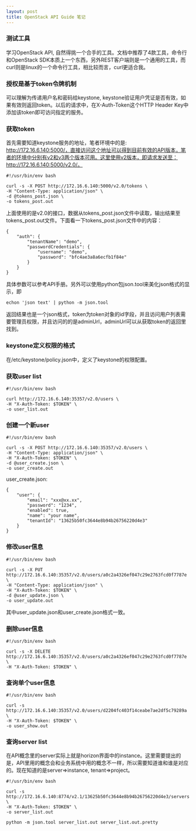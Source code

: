 ```yaml
---
layout: post
title: OpenStack API Guide 笔记
---
```


### 测试工具
学习OpenStack API, 自然得挑一个合手的工具。文档中推荐了4款工具，命令行和OpenStack SDK本质上一个东西，另外REST客户端则是一个通用的工具，而curl则是linux的一个命令行工具，相比较而言，curl更适合我。

### 授权是基于token令牌机制
可以理解为传递用户名和密码给keystone, keystone验证用户凭证是否有效，如果有效则返回token。以后的请求中，在X-Auth-Token这个HTTP Header Key中添加该token即可访问指定的服务。

### 获取token
首先需要知道keystone服务的地址，笔者环境中的是: http://172.16.6.140:5000/，直接访问这个地址可以得到目前有效的API版本，笔者的环境中分别有v2和v3两个版本可用。这里使用v2版本，即请求发送至：http://172.16.6.140:5000/v2.0/。

```
#!/usr/bin/env bash

curl -s -X POST http://172.16.6.140:5000/v2.0/tokens \
-H "Content-Type: application/json" \
-d @tokens_post.json \
-o tokens_post.out

```
上面使用的是v2.0的接口，数据从tokens_post.json文件中读取，输出结果至tokens_post.out文件。下面看一下tokens_post.json文件中的内容：
```
{
    "auth": {
        "tenantName": "demo",   
        "passwordCredentials": {
            "username": "demo",
            "password": "bfc4ae3a8a6ecfb1f84e"
        }
    }
}
```
具体参数可以参考API手册。另外可以使用python包json.tool来美化json格式的显示，即
```
echon 'json text' | python -m json.tool
```

返回结果也是一个json格式，token为token对象的id字段，并且访问用户列表需要管理员权限，并且访问的的是adminUrl，adminUrl可以从获取token的返回里找到。

### keystone定义权限的格式
在/etc/keystone/policy.json中，定义了keystone的权限配置。

### 获取user list
```
#!/usr/bin/env bash

curl http://172.16.6.140:35357/v2.0/users \
-H "X-Auth-Token: $TOKEN" \
-o user_list.out
```

### 创建一个新user
```
#!/usr/bin/env bash

curl -s -X POST http://172.16.6.140:35357/v2.0/users \
-H "Content-Type: application/json" \
-H "X-Auth-Token: $TOKEN" \
-d @user_create.json \
-o user_create.out
```

user_create.json:
```
{
    "user": {
        "email": "xxx@xx.xx",
        "password": "1234",
        "enabled": true,
        "name": "your name",
        "tenantId": "13625b50fc3644e8b94b26756220d4e3"
    }
}
```

### 修改user信息
```
#!/usr/bin/env bash

curl -s -X PUT http://172.16.6.140:35357/v2.0/users/a0c2a4326ef047c29e2763fcd0f7787e \
-H "Content-Type: application/json" \
-H "X-Auth-Token: $TOKEN" \
-d @user_update.json \
-o user_update.out

```
其中user_update.json和user_create.json格式一致。

### 删除user信息
```
#!/usr/bin/env bash

curl -s -X DELETE http://172.16.6.140:35357/v2.0/users/a0c2a4326ef047c29e2763fcd0f7787e \
-H "X-Auth-Token: $TOKEN" \

```

### 查询单个user信息
```
#!/usr/bin/env bash

curl -s http://172.16.6.140:35357/v2.0/users/d2204fc403f14ceabe7ae2df5c79289a \
-H "X-Auth-Token: $TOKEN" \
-o user_show.out
```

### 查询server list
在API概念里的server实际上就是horizon界面中的instance。这里需要提出的是，API里用的概念会和业务系统中用的概念不一样，所以需要知道谁和谁是对应的。现在知道的是server=>instance, tenant=>project。
```
#!/usr/bin/env bash

curl -s http://172.16.6.140:8774/v2.1/13625b50fc3644e8b94b26756220d4e3/servers \
-H "X-Auth-Token: $TOKEN" \
-o server_list.out

python -m json.tool server_list.out server_list.out.pretty

```

### 
